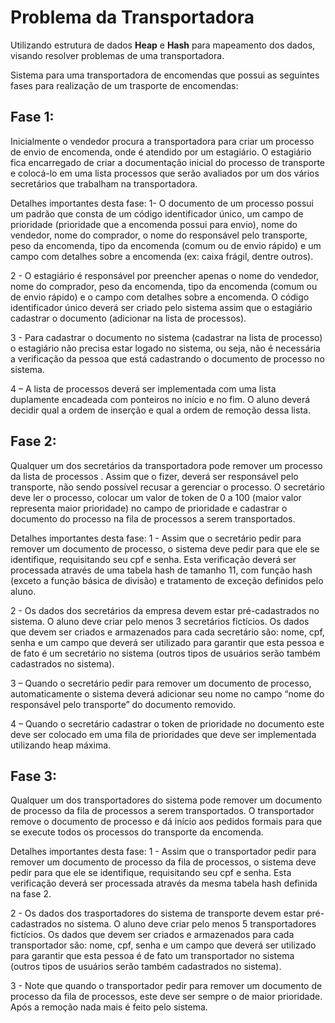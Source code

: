 # Problema da Transportadora
Utilizando estrutura de dados <b>Heap</b> e <b>Hash</b> para mapeamento dos dados, visando resolver problemas de uma transportadora.

Sistema para uma transportadora de encomendas que possui as seguintes fases para realização de um trasporte de encomendas:

<h2>Fase 1:</h2> 
Inicialmente o vendedor procura a transportadora para criar um processo de envio de encomenda, onde é atendido por um estagiário. O estagiário fica encarregado de criar a documentação inicial do processo de transporte e colocá-lo em uma lista processos que serão avaliados por um dos vários secretários que trabalham na transportadora.

Detalhes importantes desta fase:
1- O documento de um processo possui um padrão que consta de um código identificador único, um campo   de prioridade (prioridade que a encomenda possui para envio), nome do vendedor, nome do comprador, o nome do responsável pelo transporte, peso da encomenda, tipo da encomenda (comum ou de envio rápido) e um campo com detalhes sobre a encomenda (ex: caixa frágil, dentre outros).

2 - O estagiário é responsável por preencher apenas o nome do vendedor, nome do comprador, peso da encomenda, tipo da encomenda (comum ou de envio rápido) e o campo com detalhes sobre a encomenda. O código identificador único deverá ser criado pelo sistema assim que o estagiário cadastrar o documento (adicionar na lista de processos).

3 - Para cadastrar o documento no sistema (cadastrar na lista de processo) o estagiário não precisa estar logado no sistema, ou seja, não é necessária a verificação da pessoa que está cadastrando o documento de processo no sistema.

4 – A lista de processos deverá ser implementada com uma lista duplamente encadeada com ponteiros no início e no fim. O aluno deverá decidir qual a ordem de inserção e qual a ordem de remoção dessa lista.


<h2>Fase 2:</h2>
Qualquer um dos secretários da transportadora pode remover um processo da lista de processos . Assim que o fizer, deverá ser responsável pelo transporte, não sendo possível recusar a gerenciar o processo. O secretário deve ler o processo, colocar um valor de token de 0 a 100 (maior valor representa maior prioridade) no campo de prioridade e cadastrar o documento do processo na fila de processos a serem transportados.

Detalhes importantes desta fase: 
1 - Assim que o secretário pedir para remover um documento de processo, o sistema deve pedir para que ele se identifique, requisitando seu cpf e senha. Esta verificação deverá ser processada através de uma tabela hash de tamanho 11, com função hash (exceto a função básica de divisão) e tratamento de exceção definidos pelo aluno. 

2 - Os dados dos secretários da empresa devem estar pré-cadastrados no sistema. O aluno deve criar pelo menos 3 secretários fictícios. Os dados que devem ser criados e armazenados para cada secretário são: nome, cpf, senha e um campo que deverá ser utilizado para garantir que esta pessoa e de fato é um secretário no sistema (outros tipos de usuários serão também cadastrados no sistema).

3 – Quando o secretário pedir para remover um documento de processo, automaticamente o sistema deverá adicionar seu nome no campo “nome do responsável pelo transporte” do documento removido.

4 – Quando o secretário cadastrar o token de prioridade no documento este deve ser colocado em uma fila de prioridades que deve ser implementada utilizando heap máxima.


<h2>Fase 3: </h2>
Qualquer um dos transportadores do sistema pode remover um documento de processo da fila de processos a serem transportados. O transportador remove o documento de processo e dá início aos pedidos formais para que se execute todos os processos do transporte da encomenda.

Detalhes importantes desta fase: 
1 - Assim que o transportador pedir para remover um documento de processo da fila de processos, o sistema deve pedir para que ele se identifique, requisitando seu cpf e senha. Esta verificação deverá ser processada através da mesma tabela hash definida na fase 2. 

2 - Os dados dos trasportadores do sistema de transporte devem estar pré-cadastrados no sistema. O aluno deve criar pelo menos 5 transportadores fictícios. Os dados que devem ser criados e armazenados para cada transportador são: nome, cpf, senha e um campo que deverá ser utilizado para garantir que esta pessoa é de fato um transportador no sistema (outros tipos de usuários serão também cadastrados no sistema).

3 - Note que quando o transportador pedir para remover um documento de processo da fila de processos, este deve ser sempre o de maior prioridade. Após a remoção nada mais é feito pelo sistema.
